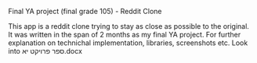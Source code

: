 Final YA project (final grade 105) - Reddit Clone

 This app is a reddit clone trying to stay as close as possible to the original.
 It was written in the span of 2 months as my final YA project.
 For further explanation on technichal implementation, libraries, screenshots etc. Look into ספר פרויקט יא.docx
